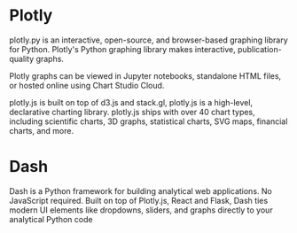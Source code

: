 # Plotly

plotly.py is an interactive, open-source, and browser-based graphing library for Python.
Plotly's Python graphing library makes interactive, publication-quality graphs.

Plotly graphs can be viewed in Jupyter notebooks, standalone HTML files, or hosted online using Chart Studio Cloud.

plotly.js is built on top of d3.js and stack.gl, plotly.js is a high-level, declarative charting library. plotly.js ships with over 40 chart types, including scientific charts, 3D graphs, statistical charts, SVG maps, financial charts, and more.





# Dash 

Dash is a Python framework for building analytical web applications. No JavaScript required.
Built on top of Plotly.js, React and Flask, Dash ties modern UI elements like dropdowns, sliders, and graphs directly to your analytical Python code

